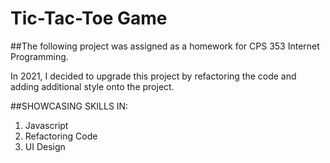 # Tic-Tac-Toe Game
##The following project was assigned as a homework for CPS 353 Internet Programming.

In 2021, I decided to upgrade this project by refactoring the code and adding additional style onto the project.

##SHOWCASING SKILLS IN:

1. Javascript
2. Refactoring Code
3. UI Design
